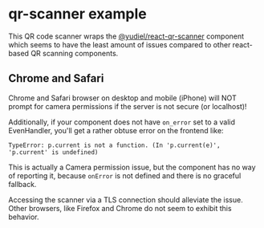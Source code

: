 # qr-scanner example

This QR code scanner wraps the
[@yudiel/react-qr-scanner](https://github.com/yudielcurbelo/react-qr-scanner)
component which seems to have the least amount of issues compared to other
react-based QR scanning components.

## Chrome and Safari

Chrome and Safari browser on desktop and mobile (iPhone) will NOT prompt for
camera permissions if the server is not secure (or localhost)!

Additionally, if your component does not have `on_error` set to a valid
EvenHandler, you'll get a rather obtuse error on the frontend like:

```console
TypeError: p.current is not a function. (In 'p.current(e)', 'p.current' is undefined)
```

This is actually a Camera permission issue, but the component has no way of
reporting it, because `onError` is not defined and there is no graceful
fallback.

Accessing the scanner via a TLS connection should alleviate the issue. Other
browsers, like Firefox and Chrome do not seem to exhibit this behavior.